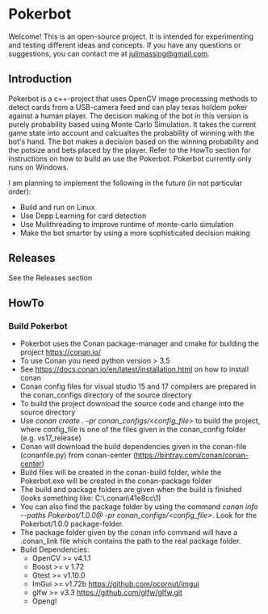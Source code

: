 # Pokerbot
Welcome! This is an open-source project. It is intended for experimenting and testing different ideas and concepts. If you have any questions or suggestions, you can contact me at julimassing@gmail.com. 

## Introduction
Pokerbot is a c++-project that uses OpenCV image processing methods to detect cards from a USB-camera feed and can play texas holdem poker against a human player. The decision making of the bot in this version is purely probability based using Monte Carlo Simulation. It takes the current game state into account and calcualtes the probability of winning with the bot's hand. The bot makes a decision based on the winning probability and the potsize and bets placed by the player. Refer to the HowTo section for instructions on how to build an use the Pokerbot. 
Pokerbot currently only runs on Windows.

I am planning to implement the following in the future (in not particular order):
* Build and run on Linux
* Use Depp Learning for card detection
* Use Mulithreading to improve runtime of monte-carlo simulation
* Make the bot smarter by using a more sophisticated decision making

## Releases
See the Releases section

## HowTo
### Build Pokerbot
* Pokerbot uses the Conan package-manager and cmake for building the project https://conan.io/
* To use Conan you need python version > 3.5 
* See https://docs.conan.io/en/latest/installation.html on how to install conan
* Conan config files for visual studio 15 and 17 compilers are prepared in the conan_configs directory of the source directory
* To build the project download the source code and change into the source directory
* Use _conan create . -pr conan_configs/<config_file>_ to build the project, where config_file is one of the files given in the conan_config folder (e.g. vs17_release)
* Conan will download the build dependencies given in the conan-file (conanfile.py) from conan-center (https://bintray.com/conan/conan-center)
* Build files will be created in the conan-build folder, while the Pokerbot.exe will be created in the conan-package folder
* The build and package folders are given when the build is finished (looks something like: C:\\.conan\41e8cc\1)
* You can also find the package folder by using the command _conan info --paths Pokerbot/1.0.0@ -pr conan_configs/<config_file>_. Look for the Pokerbot/1.0.0 package-folder.
* The package folder given by the conan info command will have a .conan_link file which contains the path to the real package folder.
* Build Dependencies:
    * OpenCV >= v4.1.1 
    * Boost >= v 1.72
    * Gtest >= v1.10.0
    * ImGui >= v1.72b https://github.com/ocornut/imgui
    * glfw >= v3.3 https://github.com/glfw/glfw.git
    * Opengl